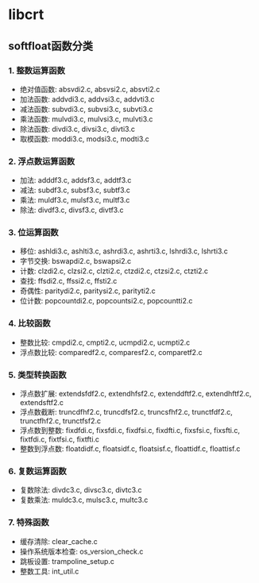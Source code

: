
# libcrt

## softfloat函数分类

### 1. 整数运算函数

* 绝对值函数: absvdi2.c, absvsi2.c, absvti2.c
* 加法函数: addvdi3.c, addvsi3.c, addvti3.c
* 减法函数: subvdi3.c, subvsi3.c, subvti3.c
* 乘法函数: mulvdi3.c, mulvsi3.c, mulvti3.c
* 除法函数: divdi3.c, divsi3.c, divti3.c
* 取模函数: moddi3.c, modsi3.c, modti3.c

### 2. 浮点数运算函数

* 加法: adddf3.c, addsf3.c, addtf3.c
* 减法: subdf3.c, subsf3.c, subtf3.c
* 乘法: muldf3.c, mulsf3.c, multf3.c
* 除法: divdf3.c, divsf3.c, divtf3.c

### 3. 位运算函数

* 移位: ashldi3.c, ashlti3.c, ashrdi3.c, ashrti3.c, lshrdi3.c, lshrti3.c
* 字节交换: bswapdi2.c, bswapsi2.c
* 计数: clzdi2.c, clzsi2.c, clzti2.c, ctzdi2.c, ctzsi2.c, ctzti2.c
* 查找: ffsdi2.c, ffssi2.c, ffsti2.c
* 奇偶性: paritydi2.c, paritysi2.c, parityti2.c
* 位计数: popcountdi2.c, popcountsi2.c, popcountti2.c

### 4. 比较函数

* 整数比较: cmpdi2.c, cmpti2.c, ucmpdi2.c, ucmpti2.c
* 浮点数比较: comparedf2.c, comparesf2.c, comparetf2.c

### 5. 类型转换函数

* 浮点数扩展: extendsfdf2.c, extendhfsf2.c, extenddftf2.c, extendhftf2.c, extendsftf2.c
* 浮点数截断: truncdfhf2.c, truncdfsf2.c, truncsfhf2.c, trunctfdf2.c, trunctfhf2.c, trunctfsf2.c
* 浮点数到整数: fixdfdi.c, fixsfdi.c, fixdfsi.c, fixdfti.c, fixsfsi.c, fixsfti.c, fixtfdi.c, fixtfsi.c, fixtfti.c
* 整数到浮点数: floatdidf.c, floatsidf.c, floatsisf.c, floattidf.c, floattisf.c

### 6. 复数运算函数

* 复数除法: divdc3.c, divsc3.c, divtc3.c
* 复数乘法: muldc3.c, mulsc3.c, multc3.c

### 7. 特殊函数

* 缓存清除: clear_cache.c
* 操作系统版本检查: os_version_check.c
* 跳板设置: trampoline_setup.c
* 整数工具: int_util.c
